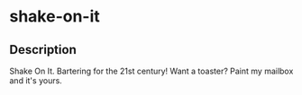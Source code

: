 # shake-on-it

## Description

Shake On It. Bartering for the 21st century! Want a toaster? Paint my mailbox and it's yours.
